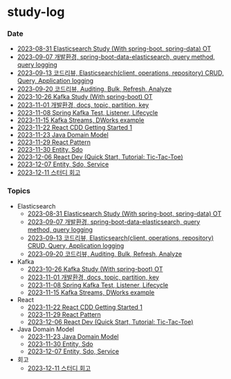 # study-log

### Date

- [2023-08-31 Elasticsearch Study (With spring-boot, spring-data) OT](./date-log/2023-08-31-Elasticsearch-OT.md)
- [2023-09-07 개발환경, spring-boot-data-elasticsearch, query method, query logging](./date-log/2023-09-07-Elasticsearch-1th.md)
- [2023-09-13 코드리뷰, Elasticsearch(client, operations, repository) CRUD, Query, Application logging](./date-log/2023-09-13-Elasticsearch-2th.md)
- [2023-09-20 코드리뷰, Auditing, Bulk, Refresh, Analyze](./date-log/2023-09-20-Elasticsearch-3th.md)
- [2023-10-26 Kafka Study (With spring-boot) OT](./date-log/2023-10-26-Kafka-OT.md)
- [2023-11-01 개발환경, docs, topic, partition, key](./date-log/2023-11-01-Kafka-1th.md)
- [2023-11-08 Spring Kafka Test, Listener, Lifecycle](./date-log/2023-11-08-Kafka-2th.md)
- [2023-11-15 Kafka Streams, DWorks example](./date-log/2023-11-15-Kafka-3th.md)
- [2023-11-22 React CDD Getting Started 1](./date-log/2023-11-22-React-1th.md)
- [2023-11-23 Java Domain Model](./date-log/2023-11-23-Java-Domain-Model-1th.md)
- [2023-11-29 React Pattern](./date-log/2023-11-29-React-2th.md)
- [2023-11-30 Entity, Sdo](./date-log/2023-11-30-Java-Domain-Model-2th.md)
- [2023-12-06 React Dev (Quick Start, Tutorial: Tic-Tac-Toe)](./date-log/2023-12-06-React-3th.md)
- [2023-12-07 Entity, Sdo, Service](./date-log/2023-12-07-Java-Domain-Model-3th.md)
- [2023-12-11 스터디 회고](./date-log/2023-12-11-retrospective-1th.md)

### Topics

- Elasticsearch
  - [2023-08-31 Elasticsearch Study (With spring-boot, spring-data) OT](./date-log/2023-08-31-Elasticsearch-OT.md)
  - [2023-09-07 개발환경, spring-boot-data-elasticsearch, query method, query logging](./date-log/2023-09-07-Elasticsearch-1th.md)
  - [2023-09-13 코드리뷰, Elasticsearch(client, operations, repository) CRUD, Query, Application logging](./date-log/2023-09-13-Elasticsearch-2th.md)
  - [2023-09-20 코드리뷰, Auditing, Bulk, Refresh, Analyze](./date-log/2023-09-20-Elasticsearch-3th.md)
- Kafka
  - [2023-10-26 Kafka Study (With spring-boot) OT](./date-log/2023-10-26-Kafka-OT.md)
  - [2023-11-01 개발환경, docs, topic, partition, key](./date-log/2023-11-01-Kafka-1th.md)
  - [2023-11-08 Spring Kafka Test, Listener, Lifecycle](./date-log/2023-11-08-Kafka-2th.md)
  - [2023-11-15 Kafka Streams, DWorks example](./date-log/2023-11-15-Kafka-3th.md)
- React
  - [2023-11-22 React CDD Getting Started 1](./date-log/2023-11-22-React-1th.md)
  - [2023-11-29 React Pattern](./date-log/2023-11-29-React-2th.md)
  - [2023-12-06 React Dev (Quick Start, Tutorial: Tic-Tac-Toe)](./date-log/2023-12-06-React-3th.md)
- Java Domain Model
  - [2023-11-23 Java Domain Model](./date-log/2023-11-23-Java-Domain-Model-1th.md)
  - [2023-11-30 Entity, Sdo](./date-log/2023-11-30-Java-Domain-Model-2th.md)
  - [2023-12-07 Entity, Sdo, Service](./date-log/2023-12-07-Java-Domain-Model-3th.md)
- 회고
  - [2023-12-11 스터디 회고](./date-log/2023-12-11-retrospective-1th.md)
